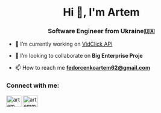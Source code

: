 <h1 align="center">Hi 👋, I'm Artem</h1>
<h3 align="center">Software Engineer from Ukraine🇺🇦</h3>

- 🔭 I’m currently working on [VidClick API](https://github.com/Artemmmm13/VidClick-API)

- 👯 I’m looking to collaborate on **Big Enterprise Proje**

- 📫 How to reach me **fedorcenkoartem62@gmail.com**

<h3 align="left">Connect with me:</h3>
<p align="left">
<a href="https://linkedin.com/in/artem fedorchenko" target="blank"><img align="center" src="https://raw.githubusercontent.com/rahuldkjain/github-profile-readme-generator/master/src/images/icons/Social/linked-in-alt.svg" alt="artem fedorchenko" height="30" width="40" /></a>
<a href="https://www.leetcode.com/artemmmm13" target="blank"><img align="center" src="https://raw.githubusercontent.com/rahuldkjain/github-profile-readme-generator/master/src/images/icons/Social/leet-code.svg" alt="artemmmm13" height="30" width="40" /></a>
</p>

